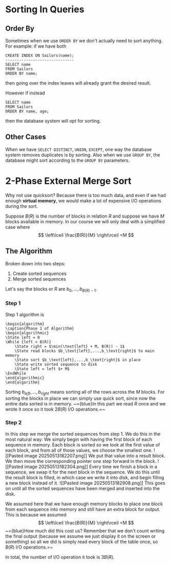 
# Sorting In Queries
## Order By
Sometimes when we use `ORDER BY` we don't actually need to sort anything.
For example: if we have both
```PostgreSQL
CREATE INDEX ON Sailors(name);
------------------------------
SELECT name
FROM Sailors
ORDER BY name;
```
then going over the index leaves will already grant the desired result.

However if instead
```PostgreSQL
SELECT name
FROM Sailors
ORDER BY name, age;
```
then the database system will opt for sorting.
## Other Cases
When we have `SELECT DISTINCT`, `UNION`, `EXCEPT`, one way the database system removes duplicates is by sorting.
Also when we use `GROUP BY`, the database might sort according to the `GROUP BY` parameters.

# 2-Phase External Merge Sort
Why not use quicksort? Because there is too much data, and even if we had enough **virtual memory**, we would make a lot of expensive I/O operations during the sort.

Suppose $B(R)$ is the number of blocks in relation $R$ and suppose we have $M$ blocks available in memory.
In our course we will only deal with a simplified case where
$$
\left\lceil  \frac{B(R)}{M}  \right\rceil <M
$$
## The Algorithm
Broken down into two steps:
1) Create sorted sequences
2) Merge sorted sequences

Let's say the blocks or $R$ are $b_{0},\dots ,b_{B(R)-1}$.
### Step 1
Step 1 algorithm is
```pseudo
\begin{algorithm}
\caption{Phase 1 of Algorithm}
\begin{algorithmic}
\State left = 0
\While {left < B(R)}
	\State right = $\min(\text{left} + M, B(R)) - 1$
	\State read blocks $b_\text{left},...,b_\text{right}$ to main memory
	\State sort $b_\text{left},...,b_\text{right}$ in place
	\State write sorted sequence to disk
	\State left = left $+ M$
\EndWhile
\end{algorithmic}
\end{algorithm}
```
Sorting $b_{left},\dots,b_{right}$ means sorting all of the rows across the $M$ blocks.
For sorting the blocks in place we can simply use quick sort, since now the entire data sorted is in memory.
~={blue}In this part we read $R$ once and we wrote it once so it took $2B(R)$ I/O operations.=~
### Step 2
In this step we merge the sorted sequences from step 1.
We do this in the most natural way:
We simply begin with having the first block of each sequence in memory.
Each block is sorted so we look at the first value of each block, and from all of those values, we choose the smallest one.
![[Pasted image 20250513182207.png]]
We put that value into a result block.
We then move the corresponding pointer one step forward in the block.
![[Pasted image 20250513182304.png]]
Every time we finish a block in a sequence, we swap it for the next block in the sequence.
We do this until the result block is filled, in which case we write it into disk, and begin filling a new block instead of it.
![[Pasted image 20250513182908.png]]
This goes on until all the sorted sequences have been merged and inserted into the disk.

We assumed here that we have enough memory blocks to place one block from each sequence into memory and still have an extra block for output.
This is because we assumed
$$
\left\lceil  \frac{B(R)}{M}  \right\rceil <M
$$
~={blue}How much did this cost us?
Remember that we don't count writing the final output (because we assume we just display it on the screen or something) so all we did is simply read every block of the table once, so $B(R)$ I/O operations.=~

In total, the number of I/O operation it took is $3B(R)$.